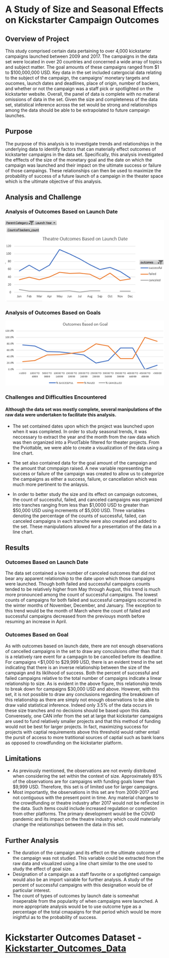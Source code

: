 # A Study of Size and Seasonal Effects on Kickstarter Campaign Outcomes

## Overview of Project
This study comprised certain data pertaining to over 4,000 kickstarter campaigns launched between 2009 and 2017. The campaigns in the data set were located in over 20 countries and concerned a wide array of topics and subject matter. The goal amounts of these campaigns ranged from $1 to $100,000,000 USD. Key data in the set included catergocial data relating to the subject of the campaign, the campaigns' monetary targets and oucomes, launch dates and deadlines, place of origin, number of backers, and whether or not the campaign was a staff pick or spotlighted on the kickstarter website. Overall, the panel of data is complete with no matieral omissions of data in the set. Given the size and completeness of the data set, statistical inference across the set would be strong and relationships among the data should be able to be extrapolated to future campaign launches. 

## Purpose
The purpose of this analysis is to investigate trends and relationships in the underlying data to identify factors that can materially effect outcomes of  kickstarter campaigns in the data set. Specifically, this analysis investigated the efffects of the size of the monetary goal and the date on which the campaign was launched and their impact on the ultimate success or failure of those campaings. These relationships can then be used to maximize the probability of success of a future launch of a campaign in the theater space which is the ultimate objective of this analysis. 

## Analysis and Challenge

### Analysis of Outcomes Based on Launch Date
![Theater_Outcomes_vs_Launch_Date](Theater_Outcomes_vs_Launch.png)

### Analysis of Outcomes Based on Goals
![Outcomes_based_on_Goals](Outcomes_vs_Goals.png)

### Challenges and Difficulties Encountered
#### Although the data set was mostly complete, several manipulations of the raw data were undertaken to facilitate this analysis. 
- The set contained dates upon which the project was launched upon when it was completed. In order to study seasonal trends, it was neccessary to extract the year and the month from the raw data which was then organized into a PivotTable filtered for theater projects. From the Pviottable, we were able to create a visualization of the data using a line chart.

- The set also contained data for the goal amount of the campaign and the amount that cmmpaign raised. A new variable representing the success or failure of the campaign was created to allow us to categorize the campaigns as either a success, failure, or cancellation which was much more pertinent to the anlaysis.

- In order to better study the size and its effect on campaign outcomes, the count of successful, failed, and canceled campaigns was organized into tranches ranging from less than $1,0000 USD to greater than $50,000 USD using increments of $5,000 USD. Three variables denoting the percentage of the counts of successful, failed, can canceled campaigns in each tranche were also created and added to the set. These manipulations allowed for a presentation of the data in a line chart.

## Results

### Outcomes Based on Launch Date
The data set contained a low number of canceled outcomes that did not bear any apparent relationship to the date upon which those campaigns were launched. Though both failed and successful campaigns counts tended to be relatively higher from May through August, this trend is much more pronounced among the count of successful campaigns. The lowest counts of campaigns for both failed and successful campaigns occurred in the winter months of November, December, and January. The exception to this trend would be the month of March where the count of failed and successful campaigns decreased from the previouys month before resuming an increase in April. 

### Outcomes Based on Goal
As with outcomes based on launch date, there are not enough observations of cancelled campaigns in the set to draw any conculsions other than that it is a relatively rare event for a campagin to be cancelled before its deadline. For campaigns <$1,000 to $29,999 USD, there is an evident trend in the set indicating that there is an inverse relationship between the size of the campaign and its liklihood of success. Both the percent of successful and failed campaigns relative to the total number of campaigns indicate a linear relationship to size. As is evident in the above figure, this relationship tends to break down for campaigns $30,000 USD and above. However, with this set, it is not possible to draw any conclusions regarding the breakdown of this relationship as there are simply not enough observations to be able to draw valid statistical inference. Indeed only 3.5% of the data occurs in these size tranches and no decisions should be based upon this data. Converesely, one CAN infer from the set at large that kickstarter campaigns are used to fund relatively smaller projects and that this method of funding would not be best for larger projects. In fact, maximizing success for projects with captial requirements above this threshold would rather entail the pursit of access to more tratitional sources of captial such as bank loans as opposed to crowdfunding on the kickstarter platform. 

## Limitations
- As previously mentioned, the observations are not evenly distributed when considering the set within the context of size. Approximately 85% of the observations are for campaigns with funding goals lower than $9,999 USD. Therefore, this set is of limited use for larger campaigns.
- Most importantly, the observations in this set are from 2009-2017 and not contiguous with the present point in time. Any material changes to the crowdfunding or theatre industry after 2017 would not be reflected in the data. Such items could include increased regulation or competion from other platforms. The primary development would be the COVID pandemic and its impact on the theatre industry which could materially change the relationships between the data in this set. 

## Further Analysis
- The duration of the campaign and its effect on the ultimate outcome of the campaign was not studied. This variable could be extracted from the raw data and visualized using a line chart similar to the one used to study the effect of goal size. 
-  Designation of a campaign as a staff favorite or a spotlghted campaign would also be an import vairable for further analysis. A study of the percent of successful campaigns with this designation would be of particular interest. 
-  The count of types of outcomes by launch date is somewhat inseperable from the popularity of when campaigns were launched. A more appropriate analysis would be to use outcome type as a percentage of the total cmapaigns for that period which would be more inightful as to the probability of success. 

# Kickstarter Outcomes Dataset - [Kickstarter_Outcomes_Data](Kickstarter_Challenge.xlsx)

